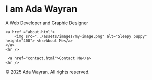 <!DOCTYPE html>
<html lang="en">
<head>
    <meta charset="UTF-8">
    <meta name="viewport" content="width=device-width, initial-scale=1.0">
    <title>Document</title>
</head>
<body>
    <h1>I am Ada Wayran</h1>
    <p>A Web Developer and Graphic Designer</p>
    
<!-- Add an image of yourself that links to the about page -->
    <a href ="about.html">
        <img src="../assets/images/my-image.png" alt="Sleepy puppy" height="400"> <hr>About Me</a>
    </a>
    <hr />
<!-- Add a link to your contact me page here -->
     <a href="contact.html">Contact Me</a>
    <hr /> 
</body>
<footer>
    <p>&copy; 2025 Ada Wayran. All rights reserved.</p>
</footer>
</html>
